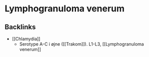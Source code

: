 # Lymphogranuloma venerum
## Backlinks
* [[Chlamydia]]
	* Serotype A-C i øjne ([[Trakom]]).
L1-L3, [[Lymphogranuloma venerum]]

<!-- #anki/tag/med/Infectious #anki/deck/Medicine -->

<!-- {BearID:15B6420E-13BC-4F11-98AC-38933F6F861E-97624-0000B4202EF6E7D0} -->
